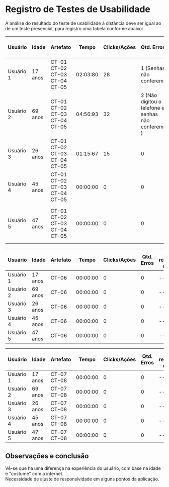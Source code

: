 # Registro de Testes de Usabilidade

A análise do resultado do teste de usabilidade à distância deve ser igual ao de um teste presencial, para registro uma tabela conforme abaixo:

| **Usuário** 	| **Idade** | **Artefato** 	| **Tempo** | **Clicks/Ações** | **Qtd. Erros** | **Se recuperou do erro** | **Comentários e observações** |
| --- 	| --- 	| --- 	| --- | ---  | --- | --- | --- |
| Usuário 1	| 17 anos	| CT-01<br/>CT-02<br/>CT-03<br/>CT-04<br/>CT-05	| 02:03:80 |  28 | 1 (Senhas não conferem) | Sim, reescreveu o campo | Usuário achou a aplicação intuitiva |
| Usuário 2 | 69 anos	| CT-01<br/>CT-02<br/>CT-03<br/>CT-04<br/>CT-05	| 04:56:93 | 32  | 2 (Não digitou o telefone e senhas não conferem ) |  Sim, preencheu o campo faltante e reescreveu a senha | Pela falta de conhecimento da internet, não achou intuitivo |
| Usuário 3	| 26	anos | CT-01<br/>CT-02<br/>CT-03<br/>CT-04<br/>CT-05	| 01:15:67 | 15  | 0 | N/A | Usuário achou a aplicação intuitiva |
| Usuário 4	| 45 anos| CT-01<br/>CT-02<br/>CT-03<br/>CT-04<br/>CT-05  | 00:00:00 | 0  | 0 | --- | Usuário conseguiu realizar todo o teste sem dificuldade |
| Usuário 5	| 47	anos | CT-01<br/>CT-02<br/>CT-03<br/>CT-04<br/>CT-05| 00:00:00 | 0  | 0 | --- | Usuário atento, realizou todo o processo com atenção e cautela |

| **Usuário** 	| **Idade** | **Artefato** 	| **Tempo** | **Clicks/Ações** | **Qtd. Erros** | **Se recuperou do erro** | **Comentários e observações** |
| --- 	| --- 	| --- 	| --- | ---  | --- | --- | --- |
| Usuário 1	| 17 anos	| CT-06	| 00:00:00 | 0  | 0 | --- | Em desenvolvimento |
| Usuário 2 | 69 anos| CT-06| 00:00:00 | 0  | 0 | --- |--- |
| Usuário 3	| 26	anos| CT-06	| 00:00:00 | 0  | 0 | --- | --- |
| Usuário 4	| 45 anos | CT-06	| 00:00:00 | 0  | 0  | ---  | --- |
| Usuário 5	| 47 anos	| CT-06	| 00:00:00 | 0  | 0 | --- | --- |

| **Usuário** 	| **Idade** | **Artefato** 	| **Tempo** | **Clicks/Ações** | **Qtd. Erros** | **Se recuperou do erro** | **Comentários e observações** |
| --- 	| --- 	| --- 	| --- | ---  | --- | --- | --- |
| Usuário 1	| 17 anos	| CT-07<br/>CT-08	| 00:00:00 | 0  | 0 | --- | Em desenvolvimento |
| Usuário 2 | 69 anos| CT-07<br/>CT-08| 00:00:00 | 0  | 0 | --- |--- |
| Usuário 3	| 26	anos| CT-07<br/>CT-08	| 00:00:00 | 0  | 0 | --- | --- |
| Usuário 4	| 45 anos| CT-07<br/>CT-08	| 00:00:00 | 0  | 0  | ---  | --- |
| Usuário 5	| 47	anos| CT-07<br/>CT-08	| 00:00:00 | 0  | 0 | --- | --- |


<h2>Observações e conclusão</h2>
Vê-se que há uma diferença na experiência do usuário, com base na idade e "costume" com a internet.<br/>
Necessidade de ajuste de responsividade em alguns pontos da aplicação.

